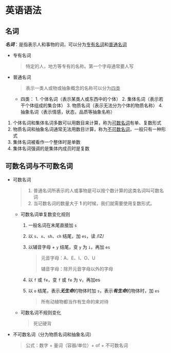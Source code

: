 # 英语语法



## 名词

***名词***：是指表示人和事物的词，可以分为<u>专有名词</u>和<u>普通名词</u>

   * 专有名词

     > 特定的人，地方等专有的名称。第一个字母通常要人写

   * 普通名词

     > 表示一类人或物或抽象概念的名称可以分为<u>四类</u>

     * 四类：
          			1. 个体名词（表示某类人或东西中的个体）
               			2. 集体名词（表示若干个体组成的集合体）
               			3. 物质名词（表示无法分为个体的物质名称）
               			4. 抽象名词（表示情感，状态，品质等抽象名称）



1. 个体名词和集体名词多数可以用数目来计算，称为<u>可数名词</u>有单、复数形式
2. 物质名词和抽象名词通常无法用数目计算，称为<u>不可数名词</u>，一般只有一种形式
3. 集体名词被看作一个整体时是单数
4. 集体名词强调的是集体内成员时是复数



## 可数名词与不可数名词



* 可数名词

  > 1. 普通名词所表示的人或事物是可以按个数计算的这类名词叫可数名词
  > 2. 当可数名词的数量大于 **1** 的时候，我们就需要使用复数形式。

  * 可数名词单复数变化规则

    1. 一般名词在末尾直接加 `s`

    2. 以 `s`、`x`、`sh`、`ch` 结尾，加 `es`，读 /IZ/

    3. 以辅音字母 + `y` 结尾，变 `y` 为 `i`，再加 `es`

       > 元音字母：A、E、I、O、U
       >
       > 辅音字母：除开元音字母以外的字母

    4. 以 `f` 或 `fe`，变 `f` 或 `fe` 为 v，再加es

    5. 以 `o` 结尾，表示***无生命***的物体时加 `s`，表示***有生命***的物体时，加 `es`

       > 所有动植物都当作有生命的来对待

  * 可数名词不规则变化

    > 死记硬背

  

* 不可数名词（分为物质名词和抽象名词）

  > 公式：数字 + 量词（容器/单位）+ of + 不可数名词
